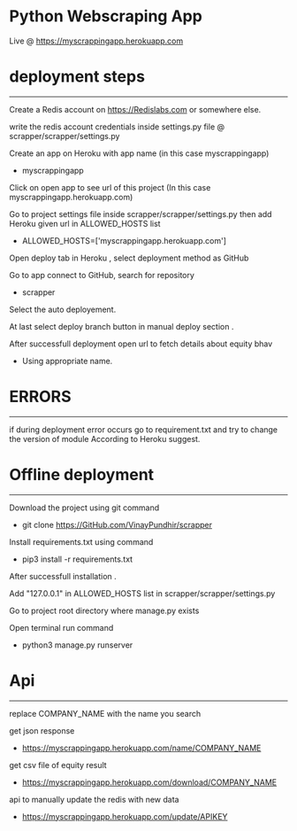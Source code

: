 # Python Webscraping App 

Live @ https://myscrappingapp.herokuapp.com


# deployment steps 
_______________________________

Create a Redis account on https://Redislabs.com or somewhere else.

write the redis account credentials inside settings.py file @ scrapper/scrapper/settings.py

Create an app on Heroku with app name (in this case myscrappingapp)
 
- myscrappingapp

Click on open app to see url of this project (In this case myscrappingapp.herokuapp.com)

Go to project settings file inside scrapper/scrapper/settings.py then add Heroku given url in ALLOWED_HOSTS list

- ALLOWED_HOSTS=['myscrappingapp.herokuapp.com']


Open  deploy tab in Heroku , select deployment method as GitHub

Go to app connect to GitHub, search for repository 
 
- scrapper

Select the auto deployement.

At last select deploy branch button  in manual deploy section .

After successfull deployment open url to fetch details about equity bhav 

- Using appropriate name.




# ERRORS 
____________________________

if during deployment error occurs go to requirement.txt and try to change the version of module  According to Heroku suggest.



# Offline deployment
______________________________
Download the project using git command
 
- git clone https://GitHub.com/VinayPundhir/scrapper

Install requirements.txt using command
 
- pip3 install -r requirements.txt


After successfull installation .

Add "127.0.0.1" in ALLOWED_HOSTS list in scrapper/scrapper/settings.py

Go to project root directory where manage.py exists

Open terminal run command
 
- python3 manage.py runserver 


# Api
_________________________________________________
 replace COMPANY_NAME with the name you search

 get json response

- https://myscrappingapp.herokuapp.com/name/COMPANY_NAME

 get csv file of equity result

- https://myscrappingapp.herokuapp.com/download/COMPANY_NAME

 api to manually update the redis with new data

- https://myscrappingapp.herokuapp.com/update/APIKEY

 




 
